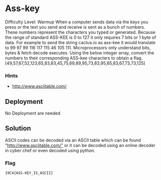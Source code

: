 
# Ass-key

Difficulty Level: Warmup
When a computer sends data via the keys you press or the text you send and receive is sent as a bunch of numbers. These numbers represent the characters you typed or generated. Because the range of standard ASS-KEE is 0 to 127 it only requires 7 bits or 1 byte of data. For example to send the string cactus.io as ass-kee it would translate to 99 97 99 116 117 115 46 105 111. Microprocessors only understand bits, bytes & fetch decode executes. 
Using the below integer array, convert the numbers to their corresponding ASS-kee characters to obtain a flag.
[49,57,67,52,123,65,83,83,45,75,69,89,95,73,83,95,65,83,67,73,73,125]


### Hints

- http://www.asciitable.com/

## Deployment

No Deployment are needed

## Solution

ASCII codes can be decoded via an ASCII table which can be found “http://www.asciitable.com/” or it can be decoded using an online decoder in cyber chef or even decoded using python. 

### Flag
`19C4{ASS-KEY_IS_ASCII}`
